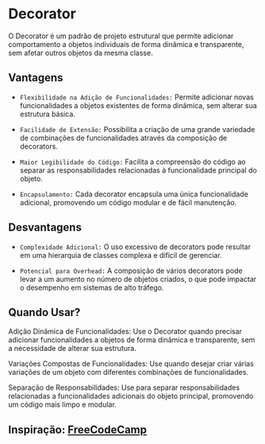 # Decorator
O Decorator é um padrão de projeto estrutural que permite adicionar comportamento a objetos individuais de forma dinâmica e transparente, sem afetar outros objetos da mesma classe.

## Vantagens
- `Flexibilidade na Adição de Funcionalidades:` Permite adicionar novas funcionalidades a objetos existentes de forma dinâmica, sem alterar sua estrutura básica.

- `Facilidade de Extensão:` Possibilita a criação de uma grande variedade de combinações de funcionalidades através da composição de decorators.

- `Maior Legibilidade do Código:` Facilita a compreensão do código ao separar as responsabilidades relacionadas à funcionalidade principal do objeto.

- `Encapsulamento:` Cada decorator encapsula uma única funcionalidade adicional, promovendo um código modular e de fácil manutenção.

## Desvantagens
- `Complexidade Adicional:` O uso excessivo de decorators pode resultar em uma hierarquia de classes complexa e difícil de gerenciar.

- `Potencial para Overhead:` A composição de vários decorators pode levar a um aumento no número de objetos criados, o que pode impactar o desempenho em sistemas de alto tráfego.

## Quando Usar?
Adição Dinâmica de Funcionalidades: Use o Decorator quando precisar adicionar funcionalidades a objetos de forma dinâmica e transparente, sem a necessidade de alterar sua estrutura.

Variações Compostas de Funcionalidades: Use quando desejar criar várias variações de um objeto com diferentes combinações de funcionalidades.

Separação de Responsabilidades: Use para separar responsabilidades relacionadas a funcionalidades adicionais do objeto principal, promovendo um código mais limpo e modular.

## Inspiração: [FreeCodeCamp](https://www.freecodecamp.org/portuguese/news/os-3-tipos-de-padroes-de-projetos-que-todo-desenvolvedor-deveria-conhecer-com-exemplos-de-codigo-de-cada-um/)